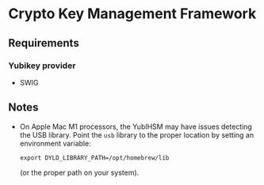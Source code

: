 # Crypto Key Management Framework


## Requirements

### Yubikey provider

- SWIG


## Notes

- On Apple Mac M1 processors, the YubIHSM may have issues detecting the
  USB library. Point the `usb` library to the proper location by setting
  an environment variable:

  `export DYLD_LIBRARY_PATH=/opt/homebrew/lib`

  (or the proper path on your system).
